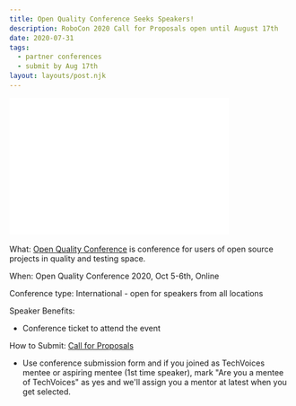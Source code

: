 ```yaml
---
title: Open Quality Conference Seeks Speakers!
description: RoboCon 2020 Call for Proposals open until August 17th
date: 2020-07-31
tags:
  - partner conferences
  - submit by Aug 17th
layout: layouts/post.njk
---
```


![Open Quality Conference 2020](../../img/2020/OpenQualityConf.png)


What: [Open Quality Conference](https://openqualityconf.com) is conference for users of open source projects in quality and testing space.

When: Open Quality Conference 2020, Oct 5-6th, Online

Conference type: International - open for speakers from all locations

Speaker Benefits:
   * Conference ticket to attend the event

How to Submit: [Call for Proposals](https://docs.google.com/forms/d/e/1FAIpQLSfvTSuq5CLh4KQkjkEG3kUim1BSld_10Hzo7wYhpl5CWpG3Rg/viewform)

  * Use conference submission form and if you joined as TechVoices mentee or aspiring mentee (1st time speaker), mark "Are you a mentee of TechVoices" as yes and we'll assign you a mentor at latest when you get selected.
